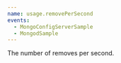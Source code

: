 ```yaml
---
name: usage.removePerSecond
events:
  - MongoConfigServerSample
  - MongodSample
---
```


The number of removes per second.